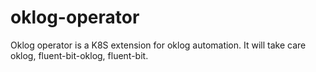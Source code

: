 # oklog-operator
Oklog operator is a K8S extension for oklog automation. It will take care oklog, fluent-bit-oklog, fluent-bit.
